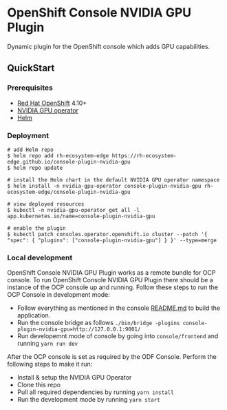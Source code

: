 # OpenShift Console NVIDIA GPU Plugin

Dynamic plugin for the OpenShift console which adds GPU capabilities.

## QuickStart

### Prerequisites

- [Red Hat OpenShift](https://www.redhat.com/en/technologies/cloud-computing/openshift) 4.10+
- [NVIDIA GPU operator](https://github.com/NVIDIA/gpu-operator)
- [Helm](https://helm.sh/docs/intro/install/)

### Deployment

```
# add Helm repo
$ helm repo add rh-ecosystem-edge https://rh-ecosystem-edge.github.io/console-plugin-nvidia-gpu
$ helm repo update

# install the Helm chart in the default NVIDIA GPU operator namespace
$ helm install -n nvidia-gpu-operator console-plugin-nvidia-gpu rh-ecosystem-edge/console-plugin-nvidia-gpu

# view deployed resources
$ kubectl -n nvidia-gpu-operator get all -l app.kubernetes.io/name=console-plugin-nvidia-gpu

# enable the plugin
$ kubectl patch consoles.operator.openshift.io cluster --patch '{ "spec": { "plugins": ["console-plugin-nvidia-gpu"] } }' --type=merge
```

### Local development

OpenShift Console NVIDIA GPU Plugin works as a remote bundle for OCP console. To run OpenShift
Console NVIDIA GPU Plugin there should be a instance of the OCP console up and running. Follow these
steps to run the OCP Console in development mode:

 - Follow everything as mentioned in the console [README.md](https://github.com/openshift/console)
   to build the application.
 - Run the console bridge as follows `./bin/bridge -plugins console-plugin-nvidia-gpu=http://127.0.0.1:9001/`
 - Run developemnt mode of console by going into `console/frontend` and running `yarn run dev`

After the OCP console is set as required by the ODF Console. Perform the following steps to make it
run:

 - Install & setup the NVIDIA GPU Operator
 - Clone this repo
 - Pull all required dependencies by running `yarn install`
 - Run the development mode by running `yarn start`

